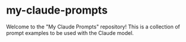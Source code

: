 # my-claude-prompts
Welcome to the "My Claude Prompts" repository! This is a collection of prompt examples to be used with the Claude model.
